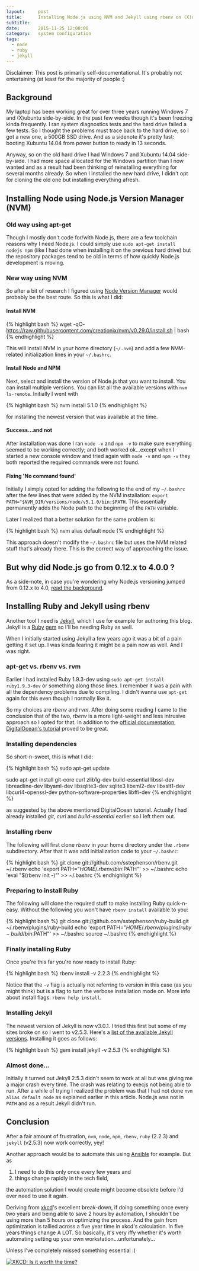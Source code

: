 ```yaml
---
layout:     post
title:      Installing Node.js using NVM and Jekyll using rbenv on (X)ubuntu 14.04
subtitle:   
date:       2015-11-25 12:00:00
category:   system configuration
tags:
  - node
  - ruby
  - jekyll
---
```


Disclaimer: This post is primarily self-documentational. It's probably not entertaining (at least for the majority of people :)

## Background

My laptop has been working great for over three years running Windows 7 and (X)ubuntu side-by-side. In the past few weeks though it's been freezing kinda frequently. I ran system diagnostics tests and the hard drive failed a few tests. So I thought the problems must trace back to the hard drive; so I got a new one, a 500GB SSD drive. And as a sidenote it's pretty fast: booting Xubuntu 14.04 from power button to ready in 13 seconds.

Anyway, so on the old hard drive I had Windows 7 and Xubuntu 14.04 side-by-side. I had more space allocated for the Windows partition than I now wanted and as a result had been thinking of reinstalling everything for several months already. So when I installed the new hard drive, I didn't opt for cloning the old one but installing everything afresh.

## Installing Node using Node.js Version Manager (NVM)

### Old way using apt-get

Though I mostly don't code for/with Node.js, there are a few toolchain reasons why I need Node.js. I could simply use `sudo apt-get install nodejs npm` (like I had done when installing it on the previous hard drive) but the repository packages tend to be old in terms of how quickly Node.js development is moving.

### New way using NVM

So after a bit of research I figured using [Node Version Manager](https://github.com/creationix/nvm) would probably be the best route. So this is what I did:

#### Install NVM

{% highlight bash %}
wget -qO- https://raw.githubusercontent.com/creationix/nvm/v0.29.0/install.sh | bash
{% endhighlight %}

This will install NVM in your home directory (`~/.nvm`) and add a few NVM-related initialization lines in your `~/.bashrc`.

#### Install Node and NPM

Next, select and install the version of Node.js that you want to install. You can install multiple versions. You can list all the available versions with `nvm ls-remote`. Initially I went with

{% highlight bash %}
nvm install 5.1.0
{% endhighlight %}

for installing the newest version that was available at the time.

#### Success...and not

After installation was done I ran `node -v` and `npm -v` to make sure everything seemed to be working correctly; and both worked ok...except when I started a new console window and tried again with `node -v` and `npm -v` they both reported the required commands were not found.

#### Fixing 'No command found'

Initially I simply opted for adding the following to the end of my `~/.bashrc` after the few lines that were added by the NVM installation: `export PATH="$NVM_DIR/versions/node/v5.1.0/bin:$PATH`. This essentially permanently adds the Node path to the beginning of the `PATH` variable.

Later I realized that a better solution for the same problem is:

{% highlight bash %}
nvm alias default node
{% endhighlight %}

This approach doesn't modify the `~/.bashrc` file but uses the NVM related stuff that's already there. This is the correct way of approaching the issue.

## But why did Node.js go from 0.12.x to 4.0.0 ?

As a side-note, in case you're wondering why Node.js versioning jumped from 0.12.x to 4.0, [read the background](http://apmblog.dynatrace.com/2015/09/05/all-you-need-to-know-about-node-js-4-0/).

## Installing Ruby and Jekyll using rbenv

Another tool I need is [Jekyll](https://jekyllrb.com/), which I use for example for authoring this blog. Jekyll is a [Ruby](https://www.ruby-lang.org) [gem](https://rubygems.org/gems/jekyll) so I'll be needing Ruby as well.

When I initially started using Jekyll a few years ago it was a bit of a pain getting it set up. I was kinda fearing it might be a pain now as well. And I was right.

### apt-get vs. rbenv vs. rvm

Earlier I had installed Ruby 1.9.3-dev using `sudo apt-get install ruby1.9.3-dev` or something along those lines. I remember it was a pain with all the dependency problems due to compiling. I didn't wanna use `apt-get` again for this even though I normally like it.

So my choices are *rbenv* and *rvm*. After doing some reading I came to the conclusion that of the two, *rbenv* is a more light-weight and less intrusive approach so I opted for that. In addition to the [official documentation](https://github.com/rbenv/rbenv), [DigitalOcean's tutorial](https://www.digitalocean.com/community/tutorials/how-to-install-ruby-on-rails-with-rbenv-on-ubuntu-14-04) proved to be great.

### Installing dependencies

So short-n-sweet, this is what I did:

{% highlight bash %}
sudo apt-get update

sudo apt-get install git-core curl zlib1g-dev build-essential libssl-dev libreadline-dev libyaml-dev libsqlite3-dev sqlite3 libxml2-dev libxslt1-dev libcurl4-openssl-dev python-software-properties libffi-dev
{% endhighlight %}

as suggested by the above mentioned DigitalOcean tutorial. Actually I had already installed *git*, *curl* and *build-essential* earlier so I left them out.

### Installing rbenv

The following will first clone *rbenv* in your home directory under the `.rbenv` subdirectory. After that it was add initialization code to your `~/.bashrc`:

{% highlight bash %}
git clone git://github.com/sstephenson/rbenv.git ~/.rbenv
echo 'export PATH="$HOME/.rbenv/bin:$PATH"' >> ~/.bashrc
echo 'eval "$(rbenv init -)"' >> ~/.bashrc
{% endhighlight %}

### Preparing to install Ruby

The following will clone the required stuff to make installing Ruby quick-n-easy. Without the following you won't have `rbenv install` available to you:

{% highlight bash %}
git clone git://github.com/sstephenson/ruby-build.git ~/.rbenv/plugins/ruby-build
echo 'export PATH="$HOME/.rbenv/plugins/ruby-build/bin:$PATH"' >> ~/.bashrc
source ~/.bashrc
{% endhighlight %}

### Finally installing Ruby

Once you're this far you're now ready to install Ruby:

{% highlight bash %}
rbenv install -v 2.2.3
{% endhighlight %}

Notice that the `-v` flag is actually not referring to version in this case (as you might think) but is a flag to turn the verbose installation mode on. More info about install flags: `rbenv help install`.

### Installing Jekyll

The newest version of Jekyll is now v3.0.1. I tried this first but some of my sites broke on so I went to v2.5.3. Here's a [list of the available Jekyll versions](https://rubygems.org/gems/jekyll/versions). Installing it goes as follows:

{% highlight bash %}
gem install jekyll -v 2.5.3
{% endhighlight %}

### Almost done...

Initially it turned out Jekyll 2.5.3 didn't seem to work at all but was giving me a major crash every time. The crash was relating to execjs not being able to run. After a while of trying I realized the problem was that I had not done `nvm alias default node` as explained earlier in this article. Node.js was not in `PATH` and as a result Jekyll didn't run.

## Conclusion

After a fair amount of frustration, `nvm`, `node`, `npm`, `rbenv`, `ruby` (2.2.3) and `jekyll` (v2.5.3) now work correctly, yey!

Another approach would be to automate this using [Ansible](https://ansible.com) for example. But as

1. I need to do this only once every few years and
2. things change rapidly in the tech field,

the automation solution I would create might become obsolete before I'd ever need to use it again.

Deriving from [xkcd](https://xkcd.com)'s excellent break-down, if doing something once every two years and being able to save 2 hours by automation, I shouldn't be using more than 5 hours on optimizing the process. And the gain from optimization is tallied across a five year time in xkcd's calculation. In five years things change A LOT. So basically, it's very iffy whether it's worth automating setting up your own workstation...unfortunately...

Unless I've completely missed something essential :)

[![XKCD: Is it worth the time?](http://imgs.xkcd.com/comics/is_it_worth_the_time.png)](https://xkcd.com/1205/)